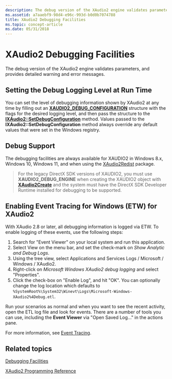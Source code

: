 ```yaml
---
description: The debug version of the XAudio2 engine validates parameters, and provides detailed warning and error messages.
ms.assetid: a7aaebf9-98d4-e96c-993d-b0d0b7074788
title: XAudio2 Debugging Facilities
ms.topic: concept-article
ms.date: 05/31/2018
---
```


# XAudio2 Debugging Facilities

The debug version of the XAudio2 engine validates parameters, and provides detailed warning and error messages.

## Setting the Debug Logging Level at Run Time

You can set the level of debugging information shown by XAudio2 at any time by filling out an [**XAUDIO2\_DEBUG\_CONFIGURATION**](/windows/desktop/api/xaudio2/ns-xaudio2-xaudio2_debug_configuration) structure with the flags for the desired logging level, and then pass the structure to the [**IXAudio2::SetDebugConfiguration**](/windows/win32/api/xaudio2/nf-xaudio2-ixaudio2-setdebugconfiguration) method. Values passed to the **IXAudio2::SetDebugConfiguration** method always override any default values that were set in the Windows registry.

## Debug Support

The debugging facilities are always available for XAUDIO2 in Windows 8.x, Windows 10, Windows 11, and when using the [XAudio2Redist](/windows/win32/xaudio2/xaudio2-redistributable) package.

> For the legacy DirectX SDK versions of XAUDIO2, you must use **XAUDIO2\_DEBUG\_ENGINE** when creating the XAUDIO2 object with [**XAudio2Create**](/windows/desktop/api/xaudio2/nf-xaudio2-xaudio2create) and the system must have the DirectX SDK Developer Runtime installed for debugging to be supported.

## Enabling Event Tracing for Windows (ETW) for XAudio2

With XAudio 2.8 or later, all debugging information is logged via ETW. To enable logging of these events, use the following steps:

1. Search for "Event Viewer" on your local system and run this application.
2. Select View on the menu bar, and set the check-mark on _Show Analytic and Debug Logs_.
3. Using the tree view, select Applications and Services Logs / Microsoft / Windows / XAudio2.
4. Right-click on *Microsoft Windows XAudio2 debug logging* and select "Properties".
5. Click the check-box on "Enable Log", and hit "OK". You can optionally change the log location which defaults to ``%SystemRoot%\System32\Winevt\Logs\Microsoft-Windows-XAudio2%4Debug.etl``.

Run your scenarios as normal and when you want to see the recent activity, open the ETL log file and look for events. There are a number of tools you can use, including the **Event Viewer** via "Open Saved Log..." in the actions pane.

For more information, see [Event Tracing](/windows/win32/etw/event-tracing-portal).

## Related topics

<dl> <dt>

[Debugging Facilities](debugging-facilities.md)
</dt> <dt>

[XAudio2 Programming Reference](programming-reference.md)
</dt> </dl>

 

 
